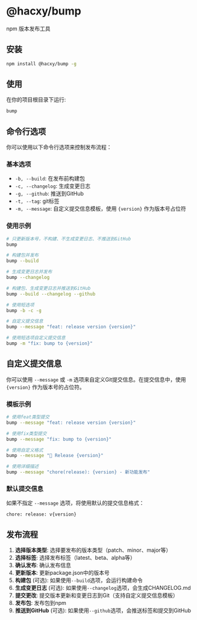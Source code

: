 # @hacxy/bump

npm 版本发布工具

## 安装

```sh
npm install @hacxy/bump -g
```

## 使用

在你的项目根目录下运行:

```sh
bump
```

## 命令行选项

你可以使用以下命令行选项来控制发布流程：

### 基本选项

- `-b, --build`: 在发布前构建包
- `-c, --changelog`: 生成变更日志
- `-g, --github`: 推送到GitHub
- `-t, --tag`: git标签
- `-m, --message`: 自定义提交信息模板，使用 `{version}` 作为版本号占位符

### 使用示例

```sh
# 只更新版本号，不构建、不生成变更日志、不推送到GitHub
bump

# 构建包并发布
bump --build

# 生成变更日志并发布
bump --changelog

# 构建包、生成变更日志并推送到GitHub
bump --build --changelog --github

# 使用短选项
bump -b -c -g

# 自定义提交信息
bump --message "feat: release version {version}"

# 使用短选项自定义提交信息
bump -m "fix: bump to {version}"
```

## 自定义提交信息

你可以使用 `--message` 或 `-m` 选项来自定义Git提交信息。在提交信息中，使用 `{version}` 作为版本号的占位符。

### 模板示例

```sh
# 使用feat类型提交
bump --message "feat: release version {version}"

# 使用fix类型提交
bump --message "fix: bump to {version}"

# 使用自定义格式
bump --message "🚀 Release {version}"

# 使用详细描述
bump --message "chore(release): {version} - 新功能发布"
```

### 默认提交信息

如果不指定 `--message` 选项，将使用默认的提交信息格式：
```
chore: release: v{version}
```

## 发布流程

1. **选择版本类型**: 选择要发布的版本类型（patch、minor、major等）
2. **选择标签**: 选择发布标签（latest、beta、alpha等）
3. **确认发布**: 确认发布信息
4. **更新版本**: 更新package.json中的版本号
5. **构建包** (可选): 如果使用`--build`选项，会运行构建命令
6. **生成变更日志** (可选): 如果使用`--changelog`选项，会生成CHANGELOG.md
7. **提交更改**: 提交版本更新和变更日志到Git（支持自定义提交信息模板）
8. **发布包**: 发布包到npm
9. **推送到GitHub** (可选): 如果使用`--github`选项，会推送标签和提交到GitHub
